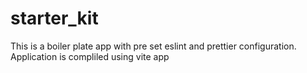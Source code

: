 # starter_kit
This is a boiler plate app with pre set eslint and prettier configuration.
Application is compliled using vite app
